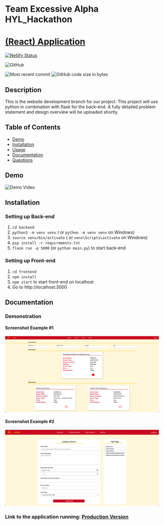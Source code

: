 # Team Excessive Alpha HYL_Hackathon

# [(React) Application](https://github.com/cmrnfaith/HYL_Hackathon)

[![Netlify Status](https://api.netlify.com/api/v1/badges/ba98fcc3-3cc3-4e47-ab14-6cb12a983385/deploy-status)](https://app.netlify.com/sites/u-hub/deploys)

![GitHub](https://img.shields.io/github/license/cmrnfaith/HYL_Hackathon?style=plastic)

![Most recent commit](https://img.shields.io/github/last-commit/cmrnfaith/HYL_Hackathon)
![GitHub code size in bytes](https://img.shields.io/github/languages/code-size/cmrnfaith/HYL_Hackathon)

## Description

This is the website development branch for our project. This project will use python in combination with flask for the back-end. A fully detailed problem statement and design overview will be uploaded shortly.

## Table of Contents

- [Demo](#Demo)
- [Installation](#Installation)
- [Usage](#Usage)
- [Documentation](#Documentation)
- [Questions](#Questions)

## Demo

![Demo Video](https://youtube.com/demo)

## Installation

### Setting up Back-end

1. `cd backend`
2. `python3 -m venv venv` ( or `python -m venv venv` on Windows)
3. `source venv/bin/activate` ( or `venv\Scripts\activate` on Windows)
4. `pip install -r requirements.txt`
5. `flask run -p 5000` (or `python main.py`) to start back-end

### Setting up Front-end

1. `cd frontend`
2. `npm install`
3. `npm start` to start front-end on localhost
4. Go to http://localhost:3000

## Documentation

### Demonstration

#### Screenshot Example #1

![Screenshot #1](docs/Example2.png?raw=true "Example 1")

#### Screenshot Example #2

![Screenshot #2](docs/Example3.png?raw=true "Example 2")

### Link to the application running: [Production Version](https://u-hub.netlify.app/)
